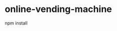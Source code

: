 # online-vending-machine

<!-- clone this repo -->

<!-- 1. In terminal run the following command 'psql postgres;'
You will now be inside psql in the postgres database.
Next, you will create a new database and user so that you're not using the default account. Run the following commands:
2. DROP USER IF EXISTS me;
3. CREATE ROLE me WITH LOGIN PASSWORD 'password';
4. ALTER ROLE me CREATEDB; -->

<!-- In another terminal window, cd into the cloned online-vending-machine directory; -->
npm install